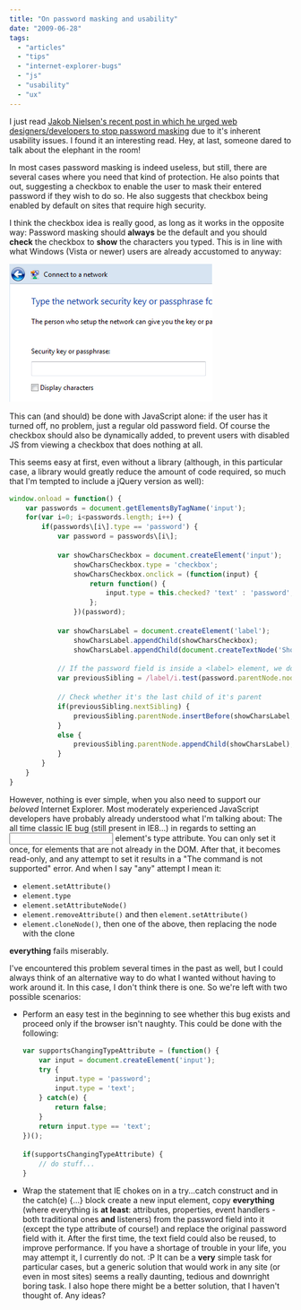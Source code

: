 ```yaml
---
title: "On password masking and usability"
date: "2009-06-28"
tags:
  - "articles"
  - "tips"
  - "internet-explorer-bugs"
  - "js"
  - "usability"
  - "ux"
---
```


I just read [Jakob Nielsen's recent post in which he urged web designers/developers to stop password masking](http://www.useit.com/alertbox/passwords.html) due to it's inherent usability issues. I found it an interesting read. Hey, at last, someone dared to talk about the elephant in the room!

In most cases password masking is indeed useless, but still, there are several cases where you need that kind of protection. He also points that out, suggesting a checkbox to enable the user to mask their entered password if they wish to do so. He also suggests that checkbox being enabled by default on sites that require high security.

I think the checkbox idea is really good, as long as it works in the opposite way: Password masking should **always** be the default and you should **check** the checkbox to **show** the characters you typed. This is in line with what Windows (Vista or newer) users are already accustomed to anyway:

![Enter passphrase](images/vistawirelesspasscode.png "Enter passphrase")

This can (and should) be done with JavaScript alone: if the user has it turned off, no problem, just a regular old password field. Of course the checkbox should also be dynamically added, to prevent users with disabled JS from viewing a checkbox that does nothing at all.

This seems easy at first, even without a library (although, in this particular case, a library would greatly reduce the amount of code required, so much that I'm tempted to include a jQuery version as well):

```js
window.onload = function() {
	var passwords = document.getElementsByTagName('input');
	for(var i=0; i<passwords.length; i++) {
		if(passwords\[i\].type == 'password') {
			var password = passwords\[i\];

			var showCharsCheckbox = document.createElement('input');
				showCharsCheckbox.type = 'checkbox';
				showCharsCheckbox.onclick = (function(input) {
					return function() {
						input.type = this.checked? 'text' : 'password';
					};
				})(password);

			var showCharsLabel = document.createElement('label');
				showCharsLabel.appendChild(showCharsCheckbox);
				showCharsLabel.appendChild(document.createTextNode('Show characters'));

			// If the password field is inside a <label> element, we don't want to insert our label in there as well!
			var previousSibling = /label/i.test(password.parentNode.nodeName)? password.parentNode : password;

			// Check whether it's the last child of it's parent
			if(previousSibling.nextSibling) {
				previousSibling.parentNode.insertBefore(showCharsLabel, previousSibling.nextSibling);
			}
			else {
				previousSibling.parentNode.appendChild(showCharsLabel);
			}
		}
	}
}
```

However, nothing is ever simple, when you also need to support our _beloved_ Internet Explorer. Most moderately experienced JavaScript developers have probably already understood what I'm talking about: The all time classic IE bug (still present in IE8...) in regards to setting an <input /> element's type attribute. You can only set it once, for elements that are not already in the DOM. After that, it becomes read-only, and any attempt to set it results in a "The command is not supported" error. And when I say "any" attempt I mean it:

- `element.setAttribute()`
- `element.type`
- `element.setAttributeNode()`
- `element.removeAttribute()` and then `element.setAttribute()`
- `element.cloneNode()`, then one of the above, then replacing the node with the clone

**everything** fails miserably.

I've encountered this problem several times in the past as well, but I could always think of an alternative way to do what I wanted without having to work around it. In this case, I don't think there is one. So we're left with two possible scenarios:

- Perform an easy test in the beginning to see whether this bug exists and proceed only if the browser isn't naughty. This could be done with the following:
	```js
    var supportsChangingTypeAttribute = (function() {
    	var input = document.createElement('input');
    	try {
    		input.type = 'password';
    		input.type = 'text';
    	} catch(e) {
    		return false;
    	}
    	return input.type == 'text';
    })();

    if(supportsChangingTypeAttribute) {
    	// do stuff...
    }
	```

- Wrap the statement that IE chokes on in a try...catch construct and in the catch(e) {...} block create a new input element, copy **everything** (where everything is **at least**: attributes, properties, event handlers - both traditional ones **and** listeners) from the password field into it (except the type attribute of course!) and replace the original password field with it. After the first time, the text field could also be reused, to improve performance. If you have a shortage of trouble in your life, you may attempt it, I currently do not. :P It can be a **very** simple task for particular cases, but a generic solution that would work in any site (or even in most sites) seems a really daunting, tedious and downright boring task. I also hope there might be a better solution, that I haven't thought of. Any ideas?
